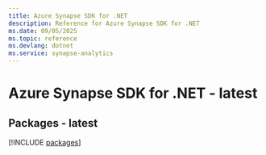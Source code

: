 ```yaml
---
title: Azure Synapse SDK for .NET
description: Reference for Azure Synapse SDK for .NET
ms.date: 09/05/2025
ms.topic: reference
ms.devlang: dotnet
ms.service: synapse-analytics
---
```

# Azure Synapse SDK for .NET - latest
## Packages - latest
[!INCLUDE [packages](synapse-index.md)]